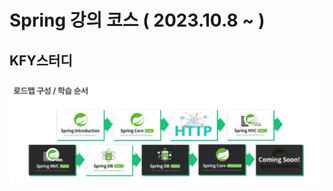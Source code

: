 # Spring 강의 코스 ( 2023.10.8 ~ )
## KFY스터디
![course.png](https://github.com/jaeyun1723/Course_Spring/blob/main/course.png)
